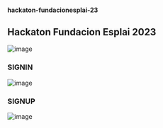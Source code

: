 #### hackaton-fundacionesplai-23
## Hackaton Fundacion Esplai 2023

![image](https://github.com/eilmadc/hackaton-fundacionesplai-23/assets/57563030/2043cc9f-f569-4c15-b5b6-9cb2322f2d24)

###  SIGNIN
![image](https://github.com/eilmadc/hackaton-fundacionesplai-23/assets/57563030/208aaaeb-522e-491f-9f06-242d2a4bdcbc)


### SIGNUP
![image](https://github.com/eilmadc/hackaton-fundacionesplai-23/assets/57563030/e74fd64c-b050-46f8-9108-24da015275fd)
